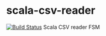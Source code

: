 # scala-csv-reader
[![Build Status](https://travis-ci.org/morinb/scala-readers.svg?branch=master)](https://travis-ci.org/morinb/scala-readers)
Scala CSV reader FSM
